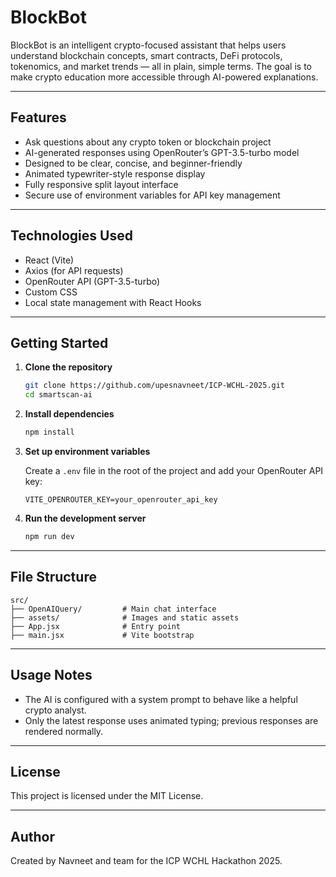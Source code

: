 # BlockBot

BlockBot is an intelligent crypto-focused assistant that helps users understand blockchain concepts, smart contracts, DeFi protocols, tokenomics, and market trends — all in plain, simple terms. The goal is to make crypto education more accessible through AI-powered explanations.

---

## Features

- Ask questions about any crypto token or blockchain project
- AI-generated responses using OpenRouter’s GPT-3.5-turbo model
- Designed to be clear, concise, and beginner-friendly
- Animated typewriter-style response display
- Fully responsive split layout interface
- Secure use of environment variables for API key management

---

## Technologies Used

- React (Vite)
- Axios (for API requests)
- OpenRouter API (GPT-3.5-turbo)
- Custom CSS
- Local state management with React Hooks

---

## Getting Started

1. **Clone the repository**
   ```bash
   git clone https://github.com/upesnavneet/ICP-WCHL-2025.git
   cd smartscan-ai
   ```

2. **Install dependencies**
   ```bash
   npm install
   ```

3. **Set up environment variables**

   Create a `.env` file in the root of the project and add your OpenRouter API key:

   ```
   VITE_OPENROUTER_KEY=your_openrouter_api_key
   ```

4. **Run the development server**
   ```bash
   npm run dev
   ```

---

## File Structure

```
src/
├── OpenAIQuery/         # Main chat interface
├── assets/              # Images and static assets
├── App.jsx              # Entry point
├── main.jsx             # Vite bootstrap
```

---

## Usage Notes

- The AI is configured with a system prompt to behave like a helpful crypto analyst.
- Only the latest response uses animated typing; previous responses are rendered normally.

---

## License

This project is licensed under the MIT License.

---

## Author

Created by Navneet and team for the ICP WCHL Hackathon 2025.
